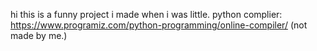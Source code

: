 hi this is a funny project i made when i was little.
python complier:
https://www.programiz.com/python-programming/online-compiler/
(not made by me.)
